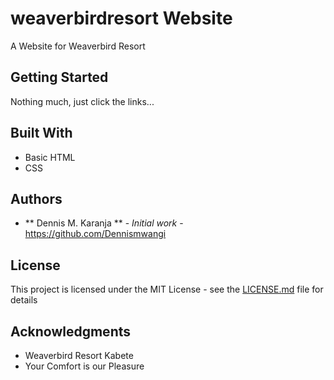 # weaverbirdresort Website

A Website for Weaverbird Resort

## Getting Started

Nothing much, just click the links...


## Built With

* Basic HTML
* CSS

## Authors

* ** Dennis M. Karanja ** - *Initial work* - https://github.com/Dennismwangi

## License

This project is licensed under the MIT License - see the [LICENSE.md](LICENSE.md) file for details

## Acknowledgments

* Weaverbird Resort Kabete
* Your Comfort is our Pleasure

